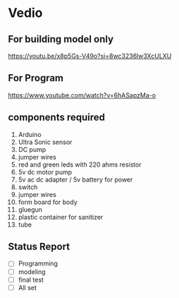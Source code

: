 # Vedio
## For building model only
https://youtu.be/x8p5Gs-V49o?si=8wc3236lw3XcULXU
## For Program
https://www.youtube.com/watch?v=6hASapzMa-o

## components required

1. Arduino
2. Ultra Sonic sensor
3. DC pump
4. jumper wires
5. red and green leds with 220 ahms resistor
6. 5v dc motor pump
7. 5v ac dc adapter / 5v battery for power
8. switch
9. jumper wires
10. form board for body
11. gluegun
12. plastic container for sanitizer
13. tube
    
## Status Report
- [ ] Programming
- [ ] modeling
- [ ] final test
- [ ] All set
